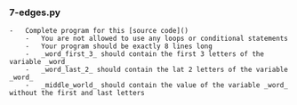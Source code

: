 ### 7-edges.py
	-	Complete program for this [source code]()
		-	You are not allowed to use any loops or conditional statements
		-	Your program should be exactly 8 lines long
		-	_word_first_3_ should contain the first 3 letters of the variable _word_
		-	_word_last_2_ should contain the lat 2 letters of the variable _word_
		-	_middle_world_ should contain the value of the variable _word_ without the first and last letters
